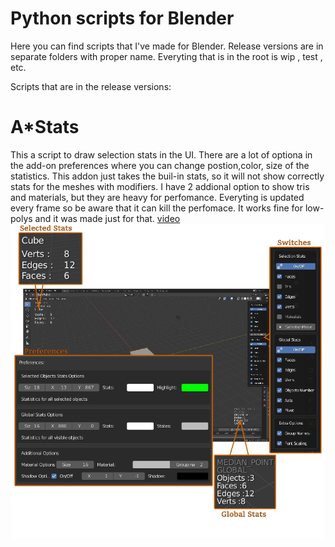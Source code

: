 Python scripts for Blender
========================== 
Here you can find scripts that I've made for Blender. Release versions are in separate folders with proper name. Everyting that is in the root is wip , test , etc.

Scripts that are in the release versions:

# A*Stats

This a script to draw selection stats in the UI. There are a lot of optiona in the add-on preferences where you can change postion,color, size of the statistics.
This addon just takes the buil-in stats, so it will not show correctly stats for the meshes with modifiers.
I have 2 addional option to show tris and materials, but they are heavy for perfomance. Everyting is updated every frame so be aware that it can kill the perfomace. It works fine for low-polys and it was made just for that.
[video](https://www.youtube.com/watch?v=6Ra_2eng3XE&t=83s)
![Astats](https://github.com/YuriyAndropov/blenderPython/blob/master/img/AStats.png)
